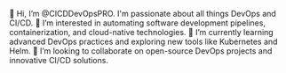 👋 Hi, I’m @CICDDevOpsPRO. I'm passionate about all things DevOps and CI/CD.
👀 I’m interested in automating software development pipelines, containerization, and cloud-native technologies.
🌱 I’m currently learning advanced DevOps practices and exploring new tools like Kubernetes and Helm.
💞️ I’m looking to collaborate on open-source DevOps projects and innovative CI/CD solutions.

<!---
CICDDevOpsPRO/CICDDevOpsPRO is a ✨ special ✨ repository because its `README.md` (this file) appears on your GitHub profile.
You can click the Preview link to take a look at your changes.
--->
